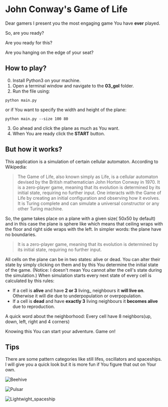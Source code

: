 # John Conway's Game of Life
Dear gamers I present you the most engaging game You have __ever__ played. 

So, are you ready? 

Are you ready for this?

Are you hanging on the edge of your seat?

## How to play?
0. Install Python3 on your machine. 
1. Open a terminal window and navigate to the __03_gol__ folder.
2. Run the file using:
  ```
  python main.py
  ```
  or if You want to specify the width and height of the plane:
  ```
  python main.py --size 100 80
  ```
3. Go ahead and click the plane as much as You want.
4. When You are ready click the __START__ button.

## But how it works?
This application is a simulation of certain cellular automaton. According to Wikipedia:
>The Game of Life, also known simply as Life, is a cellular automaton devised by the British mathematician John Horton Conway in 1970.
>It is a zero-player game, meaning that its evolution is determined by its initial state, requiring no further input.
>One interacts with the Game of Life by creating an initial configuration and observing how it evolves.
>It is Turing complete and can simulate a universal constructor or any other Turing machine.

So, the game takes place on a plane with a given size( 50x50 by default) and in this case the plane is sphere like
which means that ceiling wraps with the floor and right side wraps with the left. In simpler words: the plane have no boundaries.

>It is a zero-player game, meaning that its evolution is determined by its initial state, requiring no further input.

All cells on the plane can be in two states: alive or dead.
You can alter their state by simply clicking on them and by this You determine the initial state of the game.
(Notice: I doesn't mean You cannot alter the cell's state during the simulation.)
When simulation starts every next state of every cell is calculated by this rules:
- If a cell is __alive__ and have __2 or 3__ living_ neighbours it __will live on__. Otherwise it will die due to underpopulation or overpopulation.
- If a cell is __dead__ and have __exactly 3__ living neighbours it __becomes alive__ due to reproduction.

A quick word about the neighborhood: Every cell have 8 neighbors(up, down, left, right and 4 corners)

Knowing this You can start your adventure. Game on!

## Tips
There are some pattern categories like still lifes, oscillators and spaceships. I will give you a quick look but it is more fun if You figure that out on Your own.

![Beehive](https://upload.wikimedia.org/wikipedia/commons/thumb/6/67/Game_of_life_beehive.svg/98px-Game_of_life_beehive.svg.png)

![Pulsar](https://upload.wikimedia.org/wikipedia/commons/0/07/Game_of_life_pulsar.gif)

![Lightwight_spaceship](https://upload.wikimedia.org/wikipedia/commons/3/37/Game_of_life_animated_LWSS.gif)
